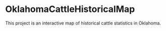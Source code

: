 # OklahomaCattleHistoricalMap
 This project is an interactive map of historical cattle statistics in Oklahoma.
